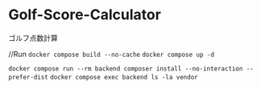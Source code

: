# Golf-Score-Calculator

ゴルフ点数計算

//Run
`docker compose build --no-cache`
`docker compose up -d`

`docker compose run --rm backend composer install --no-interaction --prefer-dist`
`docker compose exec backend ls -la vendor`
